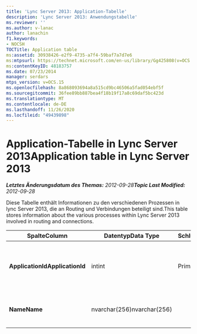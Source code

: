```yaml
---
title: 'Lync Server 2013: Application-Tabelle'
description: 'Lync Server 2013: Anwendungstabelle'
ms.reviewer: ''
ms.author: v-lanac
author: lanachin
f1.keywords:
- NOCSH
TOCTitle: Application table
ms:assetid: 30938426-e2f9-4735-a7f4-59baf7a7d7e6
ms:mtpsurl: https://technet.microsoft.com/en-us/library/Gg425808(v=OCS.15)
ms:contentKeyID: 48183757
ms.date: 07/23/2014
manager: serdars
mtps_version: v=OCS.15
ms.openlocfilehash: 8a868093694a8a515cd9bc46506a5fad054ebf5f
ms.sourcegitcommit: 36fee89bb887bea4f18b19f17a8c69daf5bc423d
ms.translationtype: MT
ms.contentlocale: de-DE
ms.lasthandoff: 11/26/2020
ms.locfileid: "49439898"
---
```

# <a name="application-table-in-lync-server-2013"></a><span data-ttu-id="49ba3-103">Application-Tabelle in Lync Server 2013</span><span class="sxs-lookup"><span data-stu-id="49ba3-103">Application table in Lync Server 2013</span></span>

<div data-xmlns="http://www.w3.org/1999/xhtml">

<div class="topic" data-xmlns="http://www.w3.org/1999/xhtml" data-msxsl="urn:schemas-microsoft-com:xslt" data-cs="https://msdn.microsoft.com/">

<div data-asp="https://msdn2.microsoft.com/asp">



</div>

<div id="mainSection">

<div id="mainBody"><span data-ttu-id="49ba3-104">

<span> </span></span><span class="sxs-lookup"><span data-stu-id="49ba3-104">

<span> </span></span></span>

<span data-ttu-id="49ba3-105">_**Letztes Änderungsdatum des Themas:** 2012-09-28_</span><span class="sxs-lookup"><span data-stu-id="49ba3-105">_**Topic Last Modified:** 2012-09-28_</span></span>

<span data-ttu-id="49ba3-106">Diese Tabelle enthält Informationen zu den verschiedenen Prozessen in lync Server 2013, die an Routing und Verbindungen beteiligt sind.</span><span class="sxs-lookup"><span data-stu-id="49ba3-106">This table stores information about the various processes within Lync Server 2013 involved in routing and connections.</span></span>


<table>
<colgroup>
<col style="width: 25%" />
<col style="width: 25%" />
<col style="width: 25%" />
<col style="width: 25%" />
</colgroup>
<thead>
<tr class="header">
<th><span data-ttu-id="49ba3-107">Spalte</span><span class="sxs-lookup"><span data-stu-id="49ba3-107">Column</span></span></th>
<th><span data-ttu-id="49ba3-108">Datentyp</span><span class="sxs-lookup"><span data-stu-id="49ba3-108">Data Type</span></span></th>
<th><span data-ttu-id="49ba3-109">Schlüssel/Index</span><span class="sxs-lookup"><span data-stu-id="49ba3-109">Key/Index</span></span></th>
<th><span data-ttu-id="49ba3-110">Details</span><span class="sxs-lookup"><span data-stu-id="49ba3-110">Details</span></span></th>
</tr>
</thead>
<tbody>
<tr class="odd">
<td><p><span data-ttu-id="49ba3-111"><strong>ApplicationId</strong></span><span class="sxs-lookup"><span data-stu-id="49ba3-111"><strong>ApplicationId</strong></span></span></p></td>
<td><p><span data-ttu-id="49ba3-112">int</span><span class="sxs-lookup"><span data-stu-id="49ba3-112">int</span></span></p></td>
<td><p><span data-ttu-id="49ba3-113">Primary</span><span class="sxs-lookup"><span data-stu-id="49ba3-113">Primary</span></span></p></td>
<td><p><span data-ttu-id="49ba3-114">Eindeutige Nummer, die diese Anwendung kennzeichnet.</span><span class="sxs-lookup"><span data-stu-id="49ba3-114">Unique number identifying this application.</span></span></p></td>
</tr>
<tr class="even">
<td><p><span data-ttu-id="49ba3-115"><strong>Name</strong></span><span class="sxs-lookup"><span data-stu-id="49ba3-115"><strong>Name</strong></span></span></p></td>
<td><p><span data-ttu-id="49ba3-116">nvarchar(256)</span><span class="sxs-lookup"><span data-stu-id="49ba3-116">nvarchar(256)</span></span></p></td>
<td><p> </p></td>
<td><p><span data-ttu-id="49ba3-117">Der Name der Serverkomponente.</span><span class="sxs-lookup"><span data-stu-id="49ba3-117">Name of the server component.</span></span></p></td>
</tr>
</tbody>
</table><span data-ttu-id="49ba3-118">


</div>

<span> </span>

</div>

</div>

</span><span class="sxs-lookup"><span data-stu-id="49ba3-118">


</div>

<span> </span>

</div>

</div>

</span></span></div>

